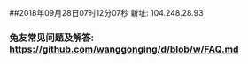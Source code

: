 ##2018年09月28日07时12分07秒 新址: 104.248.28.93
### 兔友常见问题及解答: https://github.com/wanggonging/d/blob/w/FAQ.md
